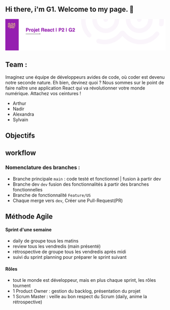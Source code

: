 ## Hi there, i'm G1. Welcome to my page. 👋

![image](image/g2.png)

## Team :

Imaginez une équipe de développeurs avides de code, où coder est devenu notre seconde nature. Eh bien, devinez quoi ? Nous sommes sur le point de faire naître une application React qui va révolutionner votre monde numérique. Attachez vos ceintures !

- Arthur
- Nadir
- Alexandra
- Sylvain

## Objectifs

## workflow

### Nomenclature des branches :

- Branche principale `main` : code testé et fonctionnel | fusion à partir dev
- Branche dev `dev` fusion des fonctionnalités à partir des branches fonctionnelles
- Branche de fonctionnalité `Feature/US`
- Chaque merge vers `dev`, Créer une Pull-Request(PR)

## Méthode Agile

#### Sprint d'une semaine

- daily de groupe tous les matins
- review tous les vendredis (main présenté)
- rétrospective de groupe tous les vendredis après midi
- suivi du sprint planning pour préparer le sprint suivant

#### Rôles

- tout le monde est développeur, mais en plus chaque sprint, les rôles tournent
- 1 Product Owner : gestion du backlog, présentation du projet
- 1 Scrum Master : veille au bon respect du Scrum (daily, anime la rétrospective)
